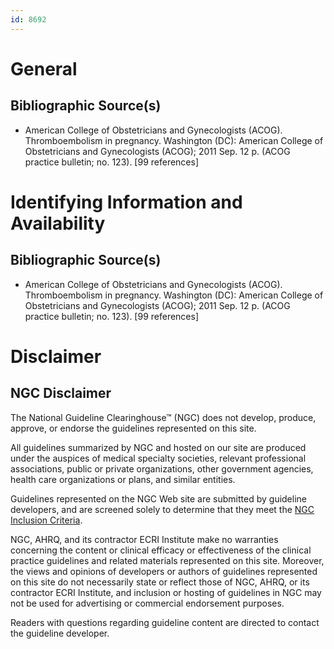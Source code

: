 ```yaml
---
id: 8692
---
```


# General

## Bibliographic Source(s)

- American College of Obstetricians and Gynecologists (ACOG). Thromboembolism in pregnancy. Washington (DC): American College of Obstetricians and Gynecologists (ACOG); 2011 Sep. 12 p. (ACOG practice bulletin; no. 123). [99 references]

# Identifying Information and Availability

## Bibliographic Source(s)

- American College of Obstetricians and Gynecologists (ACOG). Thromboembolism in pregnancy. Washington (DC): American College of Obstetricians and Gynecologists (ACOG); 2011 Sep. 12 p. (ACOG practice bulletin; no. 123). [99 references]

# Disclaimer

## NGC Disclaimer

The National Guideline Clearinghouse™ (NGC) does not develop, produce, approve, or endorse the guidelines represented on this site.

All guidelines summarized by NGC and hosted on our site are produced under the auspices of medical specialty societies, relevant professional associations, public or private organizations, other government agencies, health care organizations or plans, and similar entities.

Guidelines represented on the NGC Web site are submitted by guideline developers, and are screened solely to determine that they meet the [NGC Inclusion Criteria](/help-and-about/summaries/inclusion-criteria).

NGC, AHRQ, and its contractor ECRI Institute make no warranties concerning the content or clinical efficacy or effectiveness of the clinical practice guidelines and related materials represented on this site. Moreover, the views and opinions of developers or authors of guidelines represented on this site do not necessarily state or reflect those of NGC, AHRQ, or its contractor ECRI Institute, and inclusion or hosting of guidelines in NGC may not be used for advertising or commercial endorsement purposes.

Readers with questions regarding guideline content are directed to contact the guideline developer.

